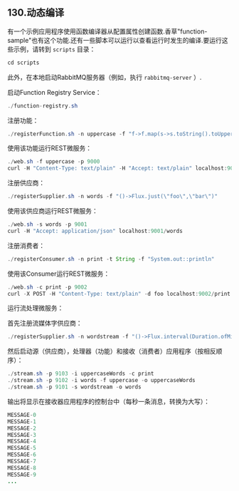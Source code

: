 ## 130.动态编译

有一个示例应用程序使用函数编译器从配置属性创建函数.香草"function-sample"也有这个功能.还有一些脚本可以运行以查看运行时发生的编译.要运行这些示例，请转到 `scripts` 目录：

```java
cd scripts
```

此外，在本地启动RabbitMQ服务器（例如，执行 `rabbitmq-server` ）.

启动Function Registry Service：

```java
./function-registry.sh
```

注册功能：

```java
./registerFunction.sh -n uppercase -f "f->f.map(s->s.toString().toUpperCase())"
```

使用该功能运行REST微服务：

```java
./web.sh -f uppercase -p 9000
curl -H "Content-Type: text/plain" -H "Accept: text/plain" localhost:9000/uppercase -d foo
```

注册供应商：

```java
./registerSupplier.sh -n words -f "()->Flux.just(\"foo\",\"bar\")"
```

使用该供应商运行REST微服务：

```java
./web.sh -s words -p 9001
curl -H "Accept: application/json" localhost:9001/words
```

注册消费者：

```java
./registerConsumer.sh -n print -t String -f "System.out::println"
```

使用该Consumer运行REST微服务：

```java
./web.sh -c print -p 9002
curl -X POST -H "Content-Type: text/plain" -d foo localhost:9002/print
```

运行流处理微服务：

首先注册流媒体字供应商：

```java
./registerSupplier.sh -n wordstream -f "()->Flux.interval(Duration.ofMillis(1000)).map(i->\"message-\"+i)"
```

然后启动源（供应商），处理器（功能）和接收（消费者）应用程序（按相反顺序）：

```java
./stream.sh -p 9103 -i uppercaseWords -c print
./stream.sh -p 9102 -i words -f uppercase -o uppercaseWords
./stream.sh -p 9101 -s wordstream -o words
```

输出将显示在接收器应用程序的控制台中（每秒一条消息，转换为大写）：

```java
MESSAGE-0
MESSAGE-1
MESSAGE-2
MESSAGE-3
MESSAGE-4
MESSAGE-5
MESSAGE-6
MESSAGE-7
MESSAGE-8
MESSAGE-9
...
```

